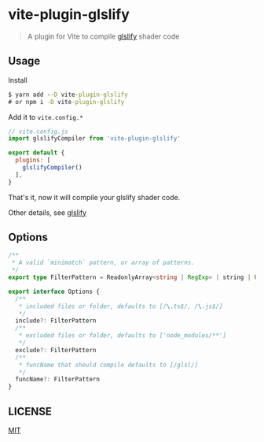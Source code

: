 # vite-plugin-glslify

> A plugin for Vite to compile [glslify](https://github.com/glslify/glslify) shader code

## Usage

Install

```cmd
$ yarn add --D vite-plugin-glslify
# or npm i -D vite-plugin-glslify
```

Add it to `vite.config.*`

```js
// vite.config.js
import glslifyCompiler from 'vite-plugin-glslify'

export default {
  plugins: [
    glslifyCompiler()
  ],
}
```

That's it, now it will compile your glslify shader code.

Other details, see [glslify](https://github.com/glslify/glslify)

## Options

```ts
/**
 * A valid `minimatch` pattern, or array of patterns.
 */
export type FilterPattern = ReadonlyArray<string | RegExp> | string | RegExp | null;

export interface Options {
  /**
   * included files or folder, defaults to [/\.ts$/, /\.js$/]
   */
  include?: FilterPattern
  /**
   * excluded files or folder, defaults to ['node_modules/**']
   */
  exclude?: FilterPattern
  /**
   * funcName that should compile defaults to [/glsl/]
   */
  funcName?: FilterPattern
}
```

## LICENSE

[MIT](./LICENSE)